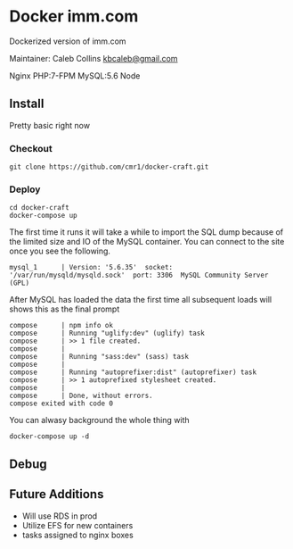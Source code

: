 # Docker imm.com

Dockerized version of imm.com

Maintainer: Caleb Collins <kbcaleb@gmail.com>

Nginx
PHP:7-FPM
MySQL:5.6
Node

## Install
Pretty basic right now

### Checkout
```shell
git clone https://github.com/cmr1/docker-craft.git
```

### Deploy
```shell
cd docker-craft
docker-compose up
```
The first time it runs it will take a while to import the SQL dump because of the limited size and IO of the MySQL container.
You can connect to the site once you see the following.
```shell
mysql_1      | Version: '5.6.35'  socket: '/var/run/mysqld/mysqld.sock'  port: 3306  MySQL Community Server (GPL)
```
After MySQL has loaded the data the first time all subsequent loads will shows this as the final prompt
```shell
compose      | npm info ok
compose      | Running "uglify:dev" (uglify) task
compose      | >> 1 file created.
compose      |
compose      | Running "sass:dev" (sass) task
compose      |
compose      | Running "autoprefixer:dist" (autoprefixer) task
compose      | >> 1 autoprefixed stylesheet created.
compose      |
compose      | Done, without errors.
compose exited with code 0
```
You can alwasy background the whole thing with
```shell
docker-compose up -d
```

## Debug

## Future Additions
* Will use RDS in prod
* Utilize EFS for new containers
* tasks assigned to nginx boxes